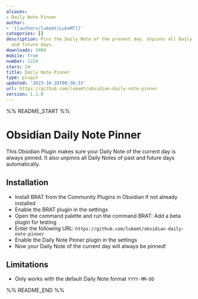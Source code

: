 ```yaml
---
aliases:
- Daily Note Pinner
author:
- '[[authors/lukemt|LukeMT]]'
categories: []
description: Pins the Daily Note of the present day. Unpinns all Daily Notes of past
  and future days.
downloads: 3404
mobile: true
number: 1224
stars: 14
title: Daily Note Pinner
type: plugin
updated: '2023-10-28T00:36:33'
url: https://github.com/lukemt/obsidian-daily-note-pinner
version: 1.1.0
---
```


%% README_START %%

# Obsidian Daily Note Pinner

This Obsidian Plugin makes sure your Daily Note of the current day is always pinned. It also unpinns all Daily Notes of past and future days automatically.

## Installation

-   Install BRAT from the Community Plugins in Obsidian if not already installed
-   Enable the BRAT plugin in the settings
-   Open the command palette and run the command BRAT: Add a beta plugin for testing
-   Enter the following URL: `https://github.com/lukemt/obsidian-daily-note-pinner`
-   Enable the Daily Note Pinner plugin in the settings
-   Now your Daily Note of the current day will always be pinned!

## Limitations

-   Only works with the default Daily Note format `YYYY-MM-DD`


%% README_END %%